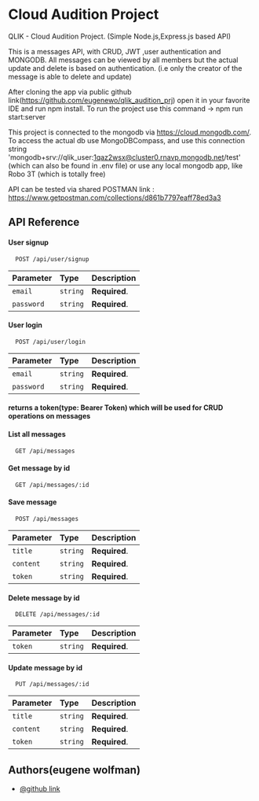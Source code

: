 
# Cloud Audition Project

QLIK - Cloud Audition Project.
(Simple Node.js,Express.js based API)

This is a messages API, with CRUD, JWT ,user authentication and MONGODB.
All messages can be viewed by all members but the actual update and delete is based on authentication.
(i.e only the creator of the message is able to delete and update)

After cloning the app via public github link(https://github.com/eugenewo/qlik_audition_prj)
open it in your favorite IDE and run npm install.
To run the project use this command  -> npm run start:server 

This project is connected to the mongodb via https://cloud.mongodb.com/.
To access the actual db use MongoDBCompass, and use this connection string 
'mongodb+srv://qlik_user:1qaz2wsx@cluster0.rnavp.mongodb.net/test'
(which can also be found in .env file) or use any local mongodb app, like Robo 3T (which is totally free)

API can be tested via shared POSTMAN link : https://www.getpostman.com/collections/d861b7797eaff78ed3a3

## API Reference

#### User signup

```http
  POST /api/user/signup
```

| Parameter | Type     | Description                |
| :-------- | :------- | :------------------------- |
| `email` | `string` | **Required**. |
| `password` | `string` | **Required**. |

#### User login

```http
  POST /api/user/login
```

| Parameter | Type     | Description                       |
| :-------- | :------- | :-------------------------------- |
| `email` | `string` | **Required**. |
| `password` | `string` | **Required**. |

#### returns a token(type: Bearer Token) which will be used for CRUD operations on messages

#### List all messages

```http
  GET /api/messages
```
#### Get message by id

```http
  GET /api/messages/:id
```

#### Save message

```http
  POST /api/messages
```
  
| Parameter | Type     | Description                       |
| :-------- | :------- | :-------------------------------- |
| `title` | `string` | **Required**. |
| `content` | `string` | **Required**. |
|`token`| `string` | **Required**. |

#### Delete message by id
```http
  DELETE /api/messages/:id
```
  
| Parameter | Type     | Description                       |
| :-------- | :------- | :-------------------------------- |
|`token`| `string` | **Required**. |

#### Update message by id

```http
  PUT /api/messages/:id
```
  
| Parameter | Type     | Description                       |
| :-------- | :------- | :-------------------------------- |
| `title` | `string` | **Required**. |
| `content` | `string` | **Required**. |
|`token`| `string` | **Required**. |


## Authors(eugene wolfman)

- [@github link](https://github.com/eugenewo/qlik_audition_prj)

  